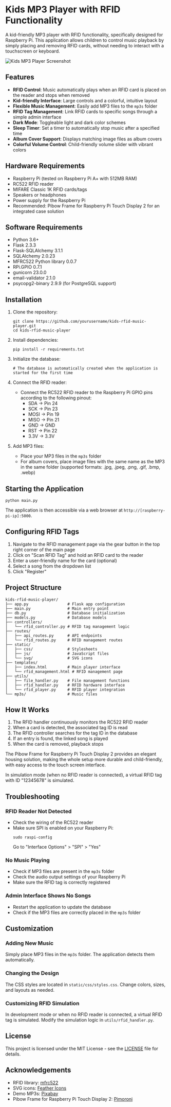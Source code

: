# Kids MP3 Player with RFID Functionality

A kid-friendly MP3 player with RFID functionality, specifically designed for Raspberry Pi. This application allows children to control music playback by simply placing and removing RFID cards, without needing to interact with a touchscreen or keyboard.

![Kids MP3 Player Screenshot](generated-icon.png)

## Features

- **RFID Control**: Music automatically plays when an RFID card is placed on the reader and stops when removed
- **Kid-friendly Interface**: Large controls and a colorful, intuitive layout
- **Flexible Music Management**: Easily add MP3 files to the `mp3s` folder
- **RFID Tag Management**: Link RFID cards to specific songs through a simple admin interface
- **Dark Mode**: Toggleable light and dark color schemes
- **Sleep Timer**: Set a timer to automatically stop music after a specified time
- **Album Cover Support**: Displays matching image files as album covers
- **Colorful Volume Control**: Child-friendly volume slider with vibrant colors

## Hardware Requirements

- Raspberry Pi (tested on Raspberry Pi A+ with 512MB RAM)
- RC522 RFID reader
- MIFARE Classic 1K RFID cards/tags
- Speakers or headphones
- Power supply for the Raspberry Pi
- Recommended: Pibow Frame for Raspberry Pi Touch Display 2 for an integrated case solution

## Software Requirements

- Python 3.6+
- Flask 2.3.3
- Flask-SQLAlchemy 3.1.1
- SQLAlchemy 2.0.23
- MFRC522 Python library 0.0.7
- RPi.GPIO 0.7.1 
- gunicorn 23.0.0
- email-validator 2.1.0
- psycopg2-binary 2.9.9 (for PostgreSQL support)

## Installation

1. Clone the repository:
   ```
   git clone https://github.com/yourusername/kids-rfid-music-player.git
   cd kids-rfid-music-player
   ```

2. Install dependencies:
   ```
   pip install -r requirements.txt
   ```

3. Initialize the database:
   ```
   # The database is automatically created when the application is started for the first time
   ```

4. Connect the RFID reader:
   - Connect the RC522 RFID reader to the Raspberry Pi GPIO pins according to the following pinout:
     - SDA → Pin 24
     - SCK → Pin 23
     - MOSI → Pin 19
     - MISO → Pin 21
     - GND → GND
     - RST → Pin 22
     - 3.3V → 3.3V

5. Add MP3 files:
   - Place your MP3 files in the `mp3s` folder
   - For album covers, place image files with the same name as the MP3 in the same folder (supported formats: .jpg, .jpeg, .png, .gif, .bmp, .webp)

## Starting the Application

```
python main.py
```

The application is then accessible via a web browser at `http://[raspberry-pi-ip]:5000`.

## Configuring RFID Tags

1. Navigate to the RFID management page via the gear button in the top right corner of the main page
2. Click on "Scan RFID Tag" and hold an RFID card to the reader
3. Enter a user-friendly name for the card (optional)
4. Select a song from the dropdown list
5. Click "Register"

## Project Structure

```
kids-rfid-music-player/
├── app.py                 # Flask app configuration
├── main.py                # Main entry point
├── db.py                  # Database initialization
├── models.py              # Database models
├── controllers/
│   └── rfid_controller.py # RFID tag management logic
├── routes/
│   ├── api_routes.py      # API endpoints
│   └── rfid_routes.py     # RFID management routes
├── static/
│   ├── css/               # Stylesheets
│   ├── js/                # JavaScript files
│   └── svg/               # SVG icons
├── templates/
│   ├── index.html         # Main player interface
│   └── rfid_management.html # RFID management page
├── utils/
│   ├── file_handler.py    # File management functions
│   ├── rfid_handler.py    # RFID hardware interface
│   └── rfid_player.py     # RFID player integration
└── mp3s/                  # Music files
```

## How It Works

1. The RFID handler continuously monitors the RC522 RFID reader
2. When a card is detected, the associated tag ID is read
3. The RFID controller searches for the tag ID in the database
4. If an entry is found, the linked song is played
5. When the card is removed, playback stops

The Pibow Frame for Raspberry Pi Touch Display 2 provides an elegant housing solution, making the whole setup more durable and child-friendly, with easy access to the touch screen interface.

In simulation mode (when no RFID reader is connected), a virtual RFID tag with ID "12345678" is simulated.

## Troubleshooting

### RFID Reader Not Detected
- Check the wiring of the RC522 reader
- Make sure SPI is enabled on your Raspberry Pi:
  ```
  sudo raspi-config
  ```
  Go to "Interface Options" > "SPI" > "Yes"

### No Music Playing
- Check if MP3 files are present in the `mp3s` folder
- Check the audio output settings of your Raspberry Pi
- Make sure the RFID tag is correctly registered

### Admin Interface Shows No Songs
- Restart the application to update the database
- Check if the MP3 files are correctly placed in the `mp3s` folder

## Customization

### Adding New Music
Simply place MP3 files in the `mp3s` folder. The application detects them automatically.

### Changing the Design
The CSS styles are located in `static/css/styles.css`. Change colors, sizes, and layouts as needed.

### Customizing RFID Simulation
In development mode or when no RFID reader is connected, a virtual RFID tag is simulated. Modify the simulation logic in `utils/rfid_handler.py`.

## License

This project is licensed under the MIT License - see the [LICENSE](LICENSE) file for details.

## Acknowledgements

- RFID library: [mfrc522](https://github.com/pimylifeup/MFRC522-python)
- SVG icons: [Feather Icons](https://feathericons.com/)
- Demo MP3s: [Pixabay](https://pixabay.com/music/)
- Pibow Frame for Raspberry Pi Touch Display 2: [Pimoroni](https://shop.pimoroni.com/)